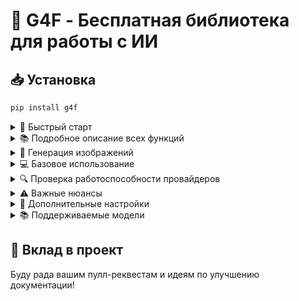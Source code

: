 # 🤖 G4F - Бесплатная библиотека для работы с ИИ

## 📥 Установка
```bash
pip install g4f
```

<details>
<summary>🚀 Быстрый старт</summary>

Простой пример использования с ChatGptEs (самый быстрый провайдер):

```python
import g4f

# Устанавливаем провайдера
g4f.debug.logging = True  # Включаем логи
provider = g4f.Provider.ChatGptEs

# Отправляем запрос
response = g4f.ChatCompletion.create(
    model="gpt-3.5-turbo",
    provider=provider,
    messages=[{"role": "user", "content": "Привет, как дела?"}],
)

print(response)
```
</details>

<details>
<summary>📚 Подробное описание всех функций</summary>

### 🔄 Основные функции

#### `g4f.ChatCompletion.create()`
Основная функция для отправки запросов к ИИ моделям.
```python
response = g4f.ChatCompletion.create(
    model="gpt-3.5-turbo",    # Модель для использования
    provider=provider,         # Провайдер (например ChatgptEs)
    messages=[                 # Список сообщений
        {
            "role": "user",    # Роль: user/assistant/system
            "content": "текст" # Содержание сообщения
        }
    ],
    stream=True,              # Потоковый вывод
    temperature=0.7,          # Креативность (0.0-1.0)
    top_p=0.9,               # Разнообразие ответов
    max_tokens=2000          # Максимальная длина ответа
)
```

#### `g4f.debug`
Настройки отладки и конфигурации:
```python
g4f.debug.logging = True           # Включить логирование
g4f.debug.version = '0.1.5.1'      # Версия библиотеки
g4f.debug.request_timeout = 30     # Таймаут запросов
g4f.debug.proxies = {              # Настройка прокси
    "http": "http://proxy:8080",
    "https": "https://proxy:8080"
}
```

### 🎨 Работа с изображениями

```python
import g4f
from g4f.Provider import Bing
from g4f.Provider.bing.create_images import patch_provider

# Генерация изображения через Bing
response = g4f.ChatCompletion.create(
    model=g4f.models.default,
    provider=Bing,
    messages=[{
        "role": "user", 
        "content": "GENERATE IMAGE: Нарисуй котика"
    }],
    patch_provider=patch_provider  # Важно для работы с изображениями
)

# В ответе будет URL изображения
print(response)  # https://bing.com/create/image/url...

# Для других провайдеров (например Prodia) тоже вернется ссылка
from g4f.Provider import Prodia

response = g4f.ChatCompletion.create(
    model="prodia",
    provider=Prodia,
    messages=[{
        "role": "user",
        "content": "Нарисуй пейзаж"
    }]
)

# Получим ссылку на сгенерированное изображение
print(response)  # https://prodia.com/image/...

# Чтобы сохранить изображение:
import requests
import os

def save_image(url, filename):
    response = requests.get(url)
    if response.status_code == 200:
        with open(filename, 'wb') as f:
            f.write(response.content)
        print(f"Изображение сохранено как {filename}")
    else:
        print("Ошибка при скачивании изображения")

# Пример использования
save_image(response, "generated_image.png")
```

⚠️ **Важно:**
- Провайдеры возвращают ссылку на изображение, а не само изображение
- Для Bing нужно использовать `patch_provider`
- Некоторым провайдерам нужны куки для работы
- Ссылки могут быть временными, лучше сразу сохранять изображения

#### Flux
```python
from g4f.Provider import Flux

response = g4f.ChatCompletion.create(
    model="flux",
    provider=Flux,
    messages=[{
        "role": "user",
        "content": "Создай пейзаж"
    }]
)

# Получим ссылку на изображение
print(response)  # https://flux.ai/image/...

# Сохраняем изображение
save_image(response, "flux_image.png")
```

### 💬 Работа с чатом

#### Создание диалога
```python
messages = [
    {"role": "system", "content": "Ты дружелюбный помощник"},
    {"role": "user", "content": "Привет!"},
    {"role": "assistant", "content": "Здравствуйте!"},
    {"role": "user", "content": "Как дела?"}
]

response = g4f.ChatCompletion.create(
    model="gpt-3.5-turbo",
    provider=ChatgptEs,
    messages=messages
)
```

#### Стриминг ответов
```python
response = g4f.ChatCompletion.create(
    model="gpt-3.5-turbo",
    provider=ChatgptEs,
    messages=[{"role": "user", "content": prompt}],
    stream=True
)

for chunk in response:
    print(chunk, end="", flush=True)
```

### 🛠 Дополнительные функции

#### Асинхронные запросы
```python
import asyncio
import g4f

async def get_async_response(prompt):
    response = await g4f.ChatCompletion.create_async(
        model="gpt-3.5-turbo",
        provider=ChatgptEs,
        messages=[{"role": "user", "content": prompt}]
    )
    return response

# Использование
async def main():
    response = await get_async_response("Привет!")
    print(response)

asyncio.run(main())
```

#### Обработка ошибок
```python
try:
    response = g4f.ChatCompletion.create(
        model="gpt-3.5-turbo",
        provider=ChatgptEs,
        messages=[{"role": "user", "content": prompt}]
    )
except g4f.errors.ProviderNotFoundError:
    print("Провайдер не найден")
except g4f.errors.ProviderNotWorkingError:
    print("Провайдер не работает")
except Exception as e:
    print(f"Неизвестная ошибка: {str(e)}")
```
</details>

<details>
<summary>🎨 Генерация изображений</summary>

### Основное использование
```python
import g4f
from g4f.Provider import Bing
from g4f.Provider.bing.create_images import patch_provider

# Генерация через Bing (самый стабильный)
response = g4f.ChatCompletion.create(
    model=g4f.models.default,
    provider=Bing,
    messages=[{
        "role": "user", 
        "content": "GENERATE IMAGE: Нарисуй котика"
    }],
    patch_provider=patch_provider  # Важно!
)

print(response)  # https://bing.com/create/image/url...
```

### Сохранение изображений
```python
import requests

def save_image(url, filename):
    response = requests.get(url)
    if response.status_code == 200:
        with open(filename, 'wb') as f:
            f.write(response.content)
        print(f"✅ Изображение сохранено как {filename}")
    else:
        print("❌ Ошибка при скачивании")

# Пример использования
save_image(response, "my_image.png")
```

### Другие провайдеры

#### Prodia
```python
from g4f.Provider import Prodia

response = g4f.ChatCompletion.create(
    model="prodia",
    provider=Prodia,
    messages=[{
        "role": "user",
        "content": "Нарисуй пейзаж"
    }]
)
```

#### Flux
```python
from g4f.Provider import Flux

response = g4f.ChatCompletion.create(
    model="flux",
    provider=Flux,
    messages=[{
        "role": "user",
        "content": "Создай пейзаж"
    }]
)
```

### ⚠️ Важные моменты
- Все провайдеры возвращают **ссылку** на изображение
- Bing требует `patch_provider` для работы
- Некоторым провайдерам нужны куки браузера
- Ссылки временные - сразу сохраняйте картинки
- Формат запроса: `"GENERATE IMAGE: описание"`

### 🔧 Настройка Bing
```python
# Если нужны куки
cookies = {
    "cookie_name": "cookie_value",
    # ... другие куки
}

response = g4f.ChatCompletion.create(
    model=g4f.models.default,
    provider=Bing,
    messages=[{"role": "user", "content": "GENERATE IMAGE: cat"}],
    cookies=cookies,
    patch_provider=patch_provider
)
```
</details>

<details>
<summary>💻 Базовое использование</summary>

Пример кода для встраивания в ваш проект:

```python
import g4f
from g4f.Provider import ChatgptEs

def get_ai_response(prompt: str) -> str:
    try:
        response = g4f.ChatCompletion.create(
            model="gpt-3.5-turbo",
            provider=ChatgptEs,
            messages=[{"role": "user", "content": prompt}],
            stream=True  # Включаем стриминг для быстрого ответа
        )
        
        full_response = ""
        for message in response:
            full_response += message
            
        return full_response
    except Exception as e:
        return f"Ошибка: {str(e)}"

# Пример использования
if __name__ == "__main__":
    result = get_ai_response("Напиши короткое стихотворение")
    print(result)
```
</details>

<details>
<summary>🔍 Проверка работоспособности провайдеров</summary>

Код для тестирования всех доступных провайдеров:

```python
import g4f
from g4f.Provider import BaseProvider

def test_provider(provider, prompt="Привет, это тестовое сообщение!"):
    print(f"\nТестируем {provider.__name__}:")
    try:
        response = g4f.ChatCompletion.create(
            model="gpt-3.5-turbo",
            provider=provider,
            messages=[{"role": "user", "content": prompt}]
        )
        print(f"✅ Успешно! Ответ: {response[:100]}...")
        return True
    except Exception as e:
        print(f"❌ Ошибка: {str(e)}")
        return False

def get_all_providers():
    # Получаем все провайдеры автоматически
    providers = []
    for provider in dir(g4f.Provider):
        provider_class = getattr(g4f.Provider, provider)
        # Проверяем, что это класс и наследуется от BaseProvider
        if isinstance(provider_class, type) and issubclass(provider_class, BaseProvider) and provider_class != BaseProvider:
            providers.append(provider_class)
    return providers

def test_all_providers():
    results = []
    providers = get_all_providers()
    
    print("🔄 Начинаем тестирование всех провайдеров...")
    print(f"📋 Найдено провайдеров: {len(providers)}")
    
    # Группируем провайдеры по типу
    provider_types = {
        "Текстовые": [],
        "Изображения": [],
        "Специальные": [],
        "Другие": []
    }
    
    for provider in providers:
        # Определяем тип провайдера по имени или свойствам
        if any(x in provider.__name__.lower() for x in ['gpt', 'chat', 'text']):
            provider_types["Текстовые"].append(provider)
        elif any(x in provider.__name__.lower() for x in ['image', 'prodia', 'flux', 'bing']):
            provider_types["Изображения"].append(provider)
        elif any(x in provider.__name__.lower() for x in ['claude', 'gemini', 'llama', 'mistral']):
            provider_types["Специальные"].append(provider)
        else:
            provider_types["Другие"].append(provider)
    
    # Тестируем провайдеры по группам
    for type_name, type_providers in provider_types.items():
        if type_providers:
            print(f"\n🔹 Тестируем {type_name} провайдеры:")
            for provider in type_providers:
                success = test_provider(provider)
                results.append((provider.__name__, success, type_name))
    
    print("\n📊 Итоги тестирования по категориям:")
    
    # Выводим результаты по категориям
    for type_name in provider_types.keys():
        type_results = [(name, success) for name, success, t in results if t == type_name]
        if type_results:
            print(f"\n{type_name}:")
            
            working = [name for name, success in type_results if success]
            if working:
                print("✅ Работают:")
                for name in working:
                    print(f"• {name}")
            
            not_working = [name for name, success in type_results if not success]
            if not_working:
                print("❌ Не работают:")
                for name in not_working:
                    print(f"• {name}")
    
    # Общая статистика
    total = len(results)
    working_count = len([r for r in results if r[1]])
    print(f"\n📈 Общая статистика:")
    print(f"• Всего провайдеров: {total}")
    print(f"• Работает: {working_count}")
    print(f"• Не работает: {total - working_count}")
    print(f"• Процент работающих: {(working_count/total)*100:.1f}%")

if __name__ == "__main__":
    test_all_providers()
```
</details>

<details>
<summary>⚠️ Важные нюансы</summary>

1. Некоторые провайдеры могут работать нестабильно
2. Рекомендуется использовать VPN для надежности
3. ChatGptEs обычно самый быстрый, но может требовать прокси
4. При ошибках проверьте:
   - Подключение к интернету
   - Доступность провайдера
   - Правильность запроса
   - Наличие VPN/прокси
</details>

<details>
<summary>🔧 Дополнительные настройки</summary>

```python
# Включение отладки
g4f.debug.logging = True

# Использование прокси
g4f.debug.proxies = {
    "http": "http://proxy.example.com:8080",
    "https": "http://proxy.example.com:8080"
}

# Установка таймаута
g4f.debug.request_timeout = 30  # в секундах
```
</details>

<details>
<summary>📚 Поддерживаемые модели</summary>

- gpt-3.5-turbo
- gpt-4
- claude-2
- gemini-pro
- и другие (зависит от провайдера)
</details>

## 🤝 Вклад в проект
Буду рада вашим пулл-реквестам и идеям по улучшению документации! 
